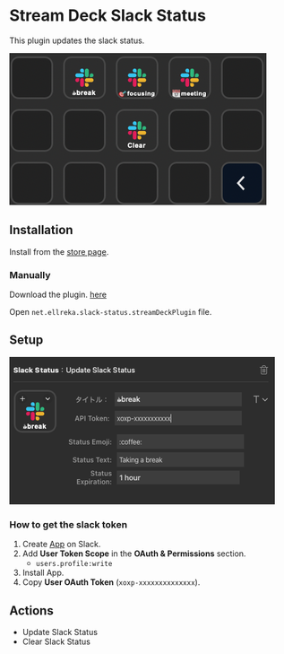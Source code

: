 # Stream Deck Slack Status

This plugin updates the slack status.

![screenshot](./images/image2.png)

## Installation

Install from the [store page](https://apps.elgato.com/plugins/net.ellreka.slack-status).

### Manually

Download the plugin. [here](https://github.com/ellreka/streamdeck-slack-status/releases)

Open `net.ellreka.slack-status.streamDeckPlugin` file.

## Setup

![screenshot](./images/image1.png)

### How to get the slack token

1. Create [App](https://api.slack.com/apps) on Slack.
2. Add **User Token Scope** in the **OAuth & Permissions** section.
   - `users.profile:write`
3. Install App.
4. Copy **User OAuth Token** (`xoxp-xxxxxxxxxxxxxx`).

## Actions

- Update Slack Status
- Clear Slack Status
